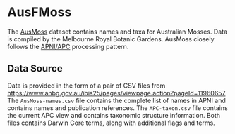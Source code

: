 # AusFMoss

The [AusMoss](http://www.rbg.vic.gov.au/dbpages/cat/index.php/mosscatalogue) dataset contains names and taxa for Australian Mosses.
Data is compiled by the Melbourne Royal Botanic Gardens.
AusMoss closely follows the [APNI/APC](apni.md) processing pattern.

## Data Source

Data is provided in the form of a pair of CSV files from https://www.anbg.gov.au/ibis25/pages/viewpage.action?pageId=11960657 
The `AusMoss-names.csv` file contains the complete list of names in APNI and contains names and publication references.
The `APC-taxon.csv` file contains the current APC view and contains taxonomic structure information.
Both files contains Darwin Core terms, along with additional flags and terms.
